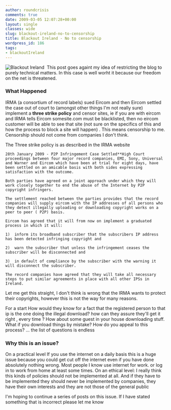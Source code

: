 ```yaml
---
author: roundcrisis
comments: true
date: 2009-03-05 12:07:28+00:00
layout: single
classes: wide
slug: blackout-ireland-no-to-censorship
title: Blackout Ireland - No to censorship
wordpress_id: 186
tags:
- blackoutIreland
---
```


![Blackout Ireland](http://roundcrisis.files.wordpress.com/2009/03/blackouttextire.jpg)  This post goes againt my idea of restricting the blog to purely technical matters. In this case is well worht it because our freedom on the net is threatened.

### What Happened

IRMA (a consortium of record labels) sued Eircom and then Eircom settled the case out of court to (amongst other things I'm not really sure) implement a **three strike policy** and censor sites, ie if you are with eircom and IRMA tells Eircom somesite.com must be blacklisted, then no eircom customer will be able to see that site (not sure on the specifics of this and how the process to block a site will happen) . This means censorship to me. Censorship should not come from companies I don't think.

The Three strike policy is as described in the IRMA website 


```
28th January 2009 - P2P Infringement Case Settled**High Court proceedings between four major record companies, EMI, Sony, Universal and Warner and Eircom which have been at trial for eight days, have been settled on an amicable basis with both sides expressing satisfaction with the outcome.    

Both parties have agreed on a joint approach under which they will work closely together to end the abuse of the Internet by P2P copyright infringers.

The settlement reached between the parties provides that the record companies will supply eircom with the IP addresses of all persons who they detect illegally uploading or downloading copyright works on a peer to peer ( P2P) basis.

Eircom has agreed that it will from now on implement a graduated process in which it will:

1)	inform its broadband subscriber that the subscribers IP address has been detected infringing copyright and

2)	warn the subscriber that unless the infringement ceases the subscriber will be disconnected and

3)	in default of compliance by the subscriber with the warning it will disconnect the subscriber.

The record companies have agreed that they will take all necessary steps to put similar agreements in place with all other IPSs in Ireland.
``` 


Let me get this straight, I don't think is wrong that the IRMA wants to protect their copyrights, however this is not the way for many reasons.

For a start How would they know for a fact that the registered person to that ip is the one doing the illegal download? how can they assure they'll get it right , every time ? How about some guest in your house downloading stuff. What if you download things by mistake? How do you appeal to this process? ... the list of questions is endless


### Why this is an issue?

On a practical level If you use the internet on a daily basis this is a huge issue because you could get cut off the internet even if you have done absolutely nothing wrong.
Most people I know use internet for work. or log in to work from home at least some times.
On an ethical level: I really think this kinds of policies should not be implemented at all. And if they have to be implemented they should never be implemented by companies, they have their own interests and they are not those of the general public

I'm hoping to continue a series of posts on this issue. If I have stated something that is incorrect please let me know
